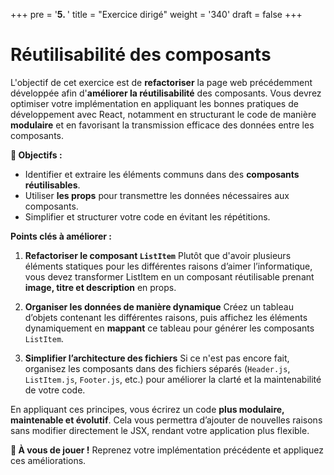 +++
pre = '<b>5. </b>'
title = "Exercice dirigé"
weight = '340'
draft = false 
+++

# Réutilisabilité des composants
L'objectif de cet exercice est de **refactoriser** la page web précédemment développée afin d'**améliorer la réutilisabilité** des composants. Vous devrez optimiser votre implémentation en appliquant les bonnes pratiques de développement avec React, notamment en structurant le code de manière **modulaire** et en favorisant la transmission efficace des données entre les composants.

**🎯 Objectifs :**
- Identifier et extraire les éléments communs dans des **composants réutilisables**.
- Utiliser **les props** pour transmettre les données nécessaires aux composants.
- Simplifier et structurer votre code en évitant les répétitions.

**Points clés à améliorer :**
1. **Refactoriser le composant `ListItem`**
Plutôt que d'avoir plusieurs éléments statiques pour les différentes raisons d’aimer l’informatique, vous devez transformer ListItem en un composant réutilisable prenant **image, titre et description** en props.

2. **Organiser les données de manière dynamique**
Créez un tableau d’objets contenant les différentes raisons, puis affichez les éléments dynamiquement en **mappant** ce tableau pour générer les composants `ListItem`.

3. **Simplifier l’architecture des fichiers**
Si ce n'est pas encore fait, organisez les composants dans des fichiers séparés (`Header.js`, `ListItem.js`, `Footer.js`, etc.) pour améliorer la clarté et la maintenabilité de votre code.

En appliquant ces principes, vous écrirez un code **plus modulaire, maintenable et évolutif**. Cela vous permettra d’ajouter de nouvelles raisons sans modifier directement le JSX, rendant votre application plus flexible.

**🚀 À vous de jouer !** Reprenez votre implémentation précédente et appliquez ces améliorations.
